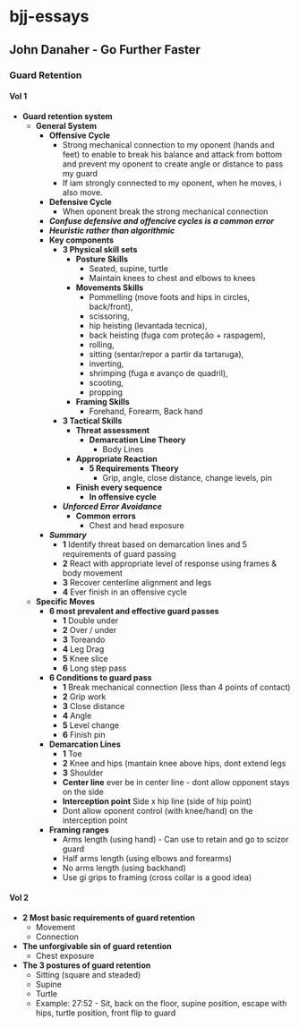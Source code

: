 # bjj-essays
## John Danaher - Go Further Faster
### Guard Retention
#### Vol 1
- **Guard retention system**
  - **General System**
    - **Offensive Cycle**
      - Strong mechanical connection to my oponent (hands and feet) to enable to break his balance and attack from bottom and prevent my oponent to create angle or distance to pass my guard
      - If iam strongly connected to my oponent, when he moves, i also move.
    - **Defensive Cycle**
      - When oponent break the strong mechanical connection
    - ***Confuse defensive and offencive cycles is a common error***
    - ***Heuristic rather than algorithmic***
    - **Key components**
      - **3 Physical skill sets**
        - **Posture Skills**
          - Seated, supine, turtle
          - Maintain knees to chest and elbows to knees
        - **Movements Skills**
          - Pommelling (move foots and hips in circles, back/front),
          - scissoring,
          - hip heisting (levantada tecnica),
          - back heisting (fuga com proteção + raspagem),
          - rolling,
          - sitting (sentar/repor a partir da tartaruga),
          - inverting,
          - shrimping (fuga e avanço de quadril),
          - scooting,
          - propping
        - **Framing Skills**
          - Forehand, Forearm, Back hand
      - **3 Tactical Skills**
        - **Threat assessment**
          - **Demarcation Line Theory**
            - Body Lines  
        - **Appropriate Reaction**
          - **5 Requirements Theory**
            - Grip, angle, close distance, change levels, pin
        - **Finish every sequence**
          - **In offensive cycle**
      - ***Unforced Error Avoidance***
        - **Common errors**
          - Chest and head exposure
    - ***Summary***
      - **1** Identify threat based on demarcation lines and 5 requirements of guard passing
      - **2** React with appropriate level of response using frames & body movement
      - **3** Recover centerline alignment and legs
      - **4** Ever  finish in an offensive cycle
  - **Specific Moves**
    - **6 most prevalent and effective guard passes**
      - **1** Double under
      - **2** Over / under
      - **3** Toreando
      - **4** Leg Drag
      - **5** Knee slice
      - **6** Long step pass
    - **6 Conditions to guard pass**
      - **1** Break mechanical connection (less than 4 points of contact)
      - **2** Grip work
      - **3** Close distance
      - **4** Angle
      - **5** Level change
      - **6** Finish pin
    - **Demarcation Lines**
      - **1** Toe
      - **2** Knee and hips (mantain knee above hips, dont extend legs
      - **3** Shoulder
      - **Center line** ever be in center line - dont allow opponent stays on the side
      - **Interception point** Side x hip line (side of hip point)
      - Dont allow oponent control (with knee/hand) on the interception point
    - **Framing ranges**
      - Arms length (using hand) - Can use to retain and go to scizor guard
      - Half arms length (using elbows and forearms)
      - No arms length (using backhand)
      - Use gi grips to framing (cross collar is a good idea)
#### Vol 2
- **2 Most basic requirements of guard retention**
  - Movement
  - Connection
- **The unforgivable sin of guard retention**
  - Chest exposure
- **The 3 postures of guard retention**
  - Sitting (square and steaded)
  - Supine
  - Turtle
  - Example: 27:52 - Sit, back on the floor, supine position, escape with hips, turtle position, front flip to guard
